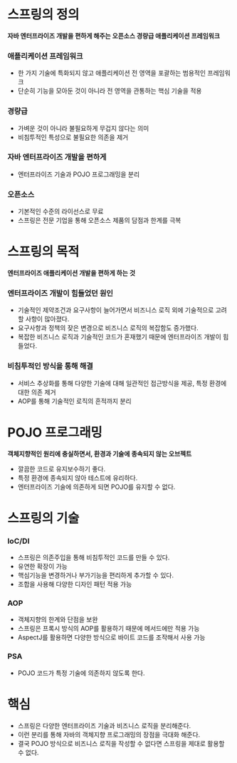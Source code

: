 # 스프링의 정의

**자바 엔터프라이즈 개발을 편하게 해주는 오픈소스 경량급 애플리케이션 프레임워크**

### 애플리케이션 프레임워크

* 한 가지 기술에 특화되지 않고 애플리케이션 전 영역을 포괄하는 범용적인 프레임워크
* 단순히 기능을 모아둔 것이 아니라 전 영역을 관통하는 핵심 기술을 적용

### 경량급

* 가벼운 것이 아니라 불필요하게 무겁지 않다는 의미
* 비침투적인 특성으로 불필요한 의존을 제거

### 자바 엔터프라이즈 개발을 편하게

* 엔터프라이즈 기술과 POJO 프로그래밍을 분리

### 오픈소스

* 기본적인 수준의 라이선스로 무료
* 스프링은 전문 기업을 통해 오픈소스 제품의 담점과 한계를 극복

# 스프링의 목적

**엔터프라이즈 애플리케이션 개발을 편하게 하는 것**

### 엔터프라이즈 개발이 힘들었던 원인

* 기술적인 제약조건과 요구사항이 늘어가면서 비즈니스 로직 외에 기술적으로 고려할 사항이 많아졌다.
* 요구사항과 정책의 잦은 변경으로 비즈니스 로직의 복잡함도 증가했다.
* 복잡한 비즈니스 로직과 기술적인 코드가 혼재했기 때문에 엔터프라이즈 개발이 힘들었다.

### 비침투적인 방식을 통해 해결

* 서비스 추상화를 통해 다양한 기술에 대해 일관적인 접근방식을 제공, 특정 환경에 대한 의존 제거
* AOP를 통해 기술적인 로직의 흔적까지 분리

# POJO 프로그래밍

**객체지향적인 원리에 충실하면서, 환경과 기술에 종속되지 않는 오브젝트**

* 깔끔한 코드로 유지보수하기 좋다.
* 특정 환경에 종속되지 않아 테스트에 유리하다.
* 엔터프라이즈 기술에 의존하게 되면 POJO를 유지할 수 없다.

# 스프링의 기술

### IoC/DI

* 스프링은 의존주입을 통해 비침투적인 코드를 만들 수 있다.
* 유연한 확장이 가능
* 핵심기능을 변경하거나 부가기능을 편리하게 추가할 수 있다.
* 조합을 사용해 다양한 디자인 패턴 적용 가능

### AOP

* 객체지향의 한계와 단점을 보완
* 스프링은 프록시 방식의 AOP를 활용하기 때문에 메서드에만 적용 가능
* AspectJ를 활용하면 다양한 방식으로 바이트 코드를 조작해서 사용 가능

### PSA

* POJO 코드가 특정 기술에 의존하지 않도록 한다.

# 핵심

* 스프링은 다양한 엔터프라이즈 기술과 비즈니스 로직을 분리해준다.
* 이런 분리를 통해 자바의 객체지향 프로그래밍의 장점을 극대화 해준다.
* 결국 POJO 방식으로 비즈니스 로직을 작성할 수 없다면 스프링을 제대로 활용할 수 없다.